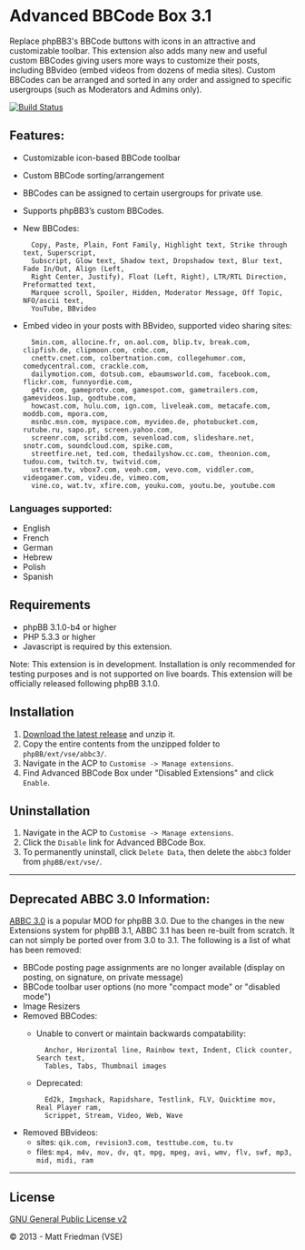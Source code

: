 # Advanced BBCode Box 3.1

Replace phpBB3's BBCode buttons with icons in an attractive and customizable toolbar. This extension also adds many new and useful custom BBCodes giving users more ways to customize their posts, including BBvideo (embed videos from dozens of media sites). Custom BBCodes can be arranged and sorted in any order and assigned to specific usergroups (such as Moderators and Admins only).

[![Build Status](https://travis-ci.org/VSEphpbb/abbc3.png)](https://travis-ci.org/VSEphpbb/abbc3)

## Features:
* Customizable icon-based BBCode toolbar
* Custom BBCode sorting/arrangement
* BBCodes can be assigned to certain usergroups for private use.
* Supports phpBB3’s custom BBCodes.
* New BBCodes:

		Copy, Paste, Plain, Font Family, Highlight text, Strike through text, Superscript,
		Subscript, Glow text, Shadow text, Dropshadow text, Blur text, Fade In/Out, Align (Left,
		Right Center, Justify), Float (Left, Right), LTR/RTL Direction, Preformatted text,
		Marquee scroll, Spoiler, Hidden, Moderator Message, Off Topic, NFO/ascii text,
		YouTube, BBvideo

* Embed video in your posts with BBvideo, supported video sharing sites:

		5min.com, allocine.fr, on.aol.com, blip.tv, break.com, clipfish.de, clipmoon.com, cnbc.com,
		cnettv.cnet.com, colbertnation.com, collegehumor.com, comedycentral.com, crackle.com,
		dailymotion.com, dotsub.com, ebaumsworld.com, facebook.com, flickr.com, funnyordie.com,
		g4tv.com, gameprotv.com, gamespot.com, gametrailers.com, gamevideos.1up, godtube.com,
		howcast.com, hulu.com, ign.com, liveleak.com, metacafe.com, moddb.com, mpora.com,
		msnbc.msn.com, myspace.com, myvideo.de, photobucket.com, rutube.ru, sapo.pt, screen.yahoo.com,
		screenr.com, scribd.com, sevenload.com, slideshare.net, snotr.com, soundcloud.com, spike.com,
		streetfire.net, ted.com, thedailyshow.cc.com, theonion.com, tudou.com, twitch.tv, twitvid.com,
		ustream.tv, vbox7.com, veoh.com, vevo.com, viddler.com, videogamer.com, videu.de, vimeo.com,
		vine.co, wat.tv, xfire.com, youku.com, youtu.be, youtube.com

### Languages supported:
* English
* French
* German
* Hebrew
* Polish
* Spanish

## Requirements
* phpBB 3.1.0-b4 or higher
* PHP 5.3.3 or higher
* Javascript is required by this extension.

Note: This extension is in development. Installation is only recommended for testing purposes and is not supported on live boards. This extension will be officially released following phpBB 3.1.0.

## Installation
1. [Download the latest release](https://github.com/VSEphpbb/abbc3/releases) and unzip it.
2. Copy the entire contents from the unzipped folder to `phpBB/ext/vse/abbc3/`.
3. Navigate in the ACP to `Customise -> Manage extensions`.
4. Find Advanced BBCode Box under "Disabled Extensions" and click `Enable`.

## Uninstallation
1. Navigate in the ACP to `Customise -> Manage extensions`.
2. Click the `Disable` link for Advanced BBCode Box.
3. To permanently uninstall, click `Delete Data`, then delete the `abbc3` folder from `phpBB/ext/vse/`.

* * *

## Deprecated ABBC 3.0 Information:
[ABBC 3.0](https://github.com/VSEphpbb/Advanced-BBCode-Box-3) is a popular MOD for phpBB 3.0. Due to the changes in the new Extensions system for phpBB 3.1, ABBC 3.1 has been re-built from scratch. It can not simply be ported over from 3.0 to 3.1. The following is a list of what has been removed:

* BBCode posting page assignments are no longer available (display on posting, on signature, on private message)
* BBCode toolbar user options (no more "compact mode" or "disabled mode")
* Image Resizers
* Removed BBCodes:
	- Unable to convert or maintain backwards compatability:

			Anchor, Horizontal line, Rainbow text, Indent, Click counter, Search text,
			Tables, Tabs, Thumbnail images

	- Deprecated:

			Ed2k, Imgshack, Rapidshare, Testlink, FLV, Quicktime mov, Real Player ram,
			Scrippet, Stream, Video, Web, Wave

* Removed BBvideos:
	- sites: `qik.com, revision3.com, testtube.com, tu.tv`
	- files: `mp4, m4v, mov, dv, qt, mpg, mpeg, avi, wmv, flv, swf, mp3, mid, midi, ram`

* * *

## License
[GNU General Public License v2](http://opensource.org/licenses/GPL-2.0)

© 2013 - Matt Friedman (VSE)
